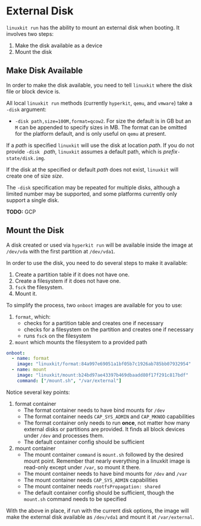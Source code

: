 # External Disk
`linuxkit run` has the ability to mount an external disk when booting. It involves two steps:

1. Make the disk available as a device
2. Mount the disk

## Make Disk Available
In order to make the disk available, you need to tell `linuxkit` where the disk file or block device is.

All local `linuxkit run` methods (currently `hyperkit`, `qemu`, and `vmware`) take a `-disk` argument:

* `-disk path,size=100M,format=qcow2`. For size the default is in GB but an `M` can be appended to specify sizes in MB. The format can be omitted for the platform default, and is only useful on `qemu` at present.

If a _path_ is specified `linuxkit` will use the disk at location _path_. If you do not provide `-disk ` _path_, `linuxkit` assumes a default path, which is _prefix_`-state/disk.img`. 

If the disk at the specified or default _path_ does not exist, `linuxkit` will create one of size _size_.

The `-disk` specification may be repeated for multiple disks, although a limited number may be supported, and some platforms currently only support a single disk.

**TODO:** GCP

## Mount the Disk
A disk created or used via `hyperkit run` will be available inside the image at `/dev/vda` with the first partition at `/dev/vda1`.

In order to use the disk, you need to do several steps to make it available:

1. Create a partition table if it does not have one.
2. Create a filesystem if it does not have one.
3. `fsck` the filesystem.
4. Mount it.

To simplify the process, two `onboot` images are available for you to use:

1. `format`, which:
    * checks for a partition table and creates one if necessary
    * checks for a filesystem on the partition and creates one if necessary
    * runs `fsck` on the filesystem
2. `mount` which mounts the filesystem to a provided path

```yml
onboot:
  - name: format
    image: "linuxkit/format:84a997e69051a1bf05b7c1926ab785bb07932954"
  - name: mount
    image: "linuxkit/mount:b24bd97ae43397b469dbaadd80f17f291c817bdf"
    command: ["/mount.sh", "/var/external"]
```

Notice several key points:

1. format container
    * The format container needs to have bind mounts for `/dev`
    * The format container needs `CAP_SYS_ADMIN` and `CAP_MKNOD` capabilities
    * The format container only needs to run **once**, not matter how many external disks or partitions are provided. It finds all block devices under `/dev` and processes them.
    * The default container config should be sufficient
2. mount container
    * The mount container `command` is `mount.sh` followed by the desired mount point. Remember that nearly everything in a linuxkit image is read-only except under `/var`, so mount it there.
    * The mount container needs to have bind mounts for `/dev` and `/var`
    * The mount container needs `CAP_SYS_ADMIN` capabilities
    * The mount container needs `rootfsPropagation: shared`
    * The default container config should be sufficient, though the `mount.sh` command needs to be specified

With the above in place, if run with the current disk options, the image will make the external disk available as `/dev/vda1` and mount it at `/var/external`.
